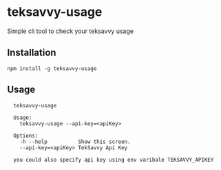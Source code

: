 # teksavvy-usage

Simple cli tool to check your teksavvy usage

## Installation

```
npm install -g teksavvy-usage
```

## Usage

```
  teksavvy-usage

  Usage:
    teksavvy-usage --api-key=<apiKey>

  Options:
    -h --help          Show this screen.
    --api-key=<apiKey> TekSavvy Api Key

  you could also specify api key using env varibale TEKSAVVY_APIKEY
```
